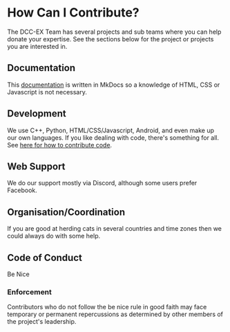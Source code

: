 # How Can I Contribute?

The DCC-EX Team has several projects and sub teams where you can help donate your expertise. See the sections below for the project or projects you are interested in.

## Documentation

This [documentation](documentation/0-docs.md) is written in MkDocs so a knowledge of HTML, CSS or Javascript is not necessary.

## Development

We use C++, Python, HTML/CSS/Javascript, Android, and even make up our own languages. If you like dealing with code, there's something for all. See [here for how to contribute code](code/0-contributing-code.md).

## Web Support

We do our support mostly via Discord, although some users prefer Facebook.

## Organisation/Coordination

If you are good at herding cats in several countries and time zones then we could always do with some help.

## Code of Conduct

Be Nice

### Enforcement

Contributors who do not follow the be nice rule in good faith may face temporary or permanent repercussions as determined by other members of the project's leadership.
